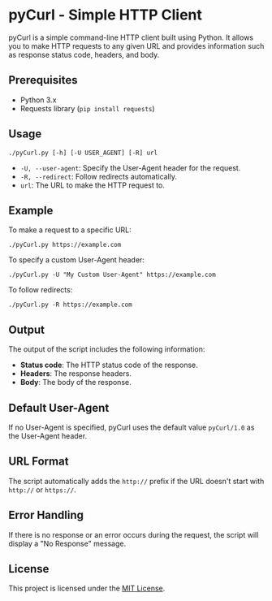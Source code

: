 # pyCurl - Simple HTTP Client

pyCurl is a simple command-line HTTP client built using Python. It allows you to make HTTP requests to any given URL and provides information such as response status code, headers, and body.

## Prerequisites

- Python 3.x
- Requests library (`pip install requests`)

## Usage

```shell
./pyCurl.py [-h] [-U USER_AGENT] [-R] url
```

- `-U, --user-agent`: Specify the User-Agent header for the request.
- `-R, --redirect`: Follow redirects automatically.
- `url`: The URL to make the HTTP request to.

## Example

To make a request to a specific URL:

```shell
./pyCurl.py https://example.com
```

To specify a custom User-Agent header:

```shell
./pyCurl.py -U "My Custom User-Agent" https://example.com
```

To follow redirects:

```shell
./pyCurl.py -R https://example.com
```

## Output

The output of the script includes the following information:

- **Status code**: The HTTP status code of the response.
- **Headers**: The response headers.
- **Body**: The body of the response.

## Default User-Agent

If no User-Agent is specified, pyCurl uses the default value `pyCurl/1.0` as the User-Agent header.

## URL Format

The script automatically adds the `http://` prefix if the URL doesn't start with `http://` or `https://`.

## Error Handling

If there is no response or an error occurs during the request, the script will display a "No Response" message.

## License

This project is licensed under the [MIT License](LICENSE).
